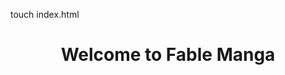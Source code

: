 touch index.html

<!DOCTYPE html>
<html lang="en">
<head>
    <meta charset="UTF-8">
    <meta name="viewport" content="width=device-width, initial-scale=1.0">
    <title>Fable Manga</title>
    <link rel="stylesheet" href="style.css">
</head>
<body>
    <header>
        <h1>Welcome to Fable Manga</h1>
    </header>
    <main>
        <div id="manga-list">
            <!-- Manga list will be populated here -->
        </div>
    </main>
    <script src="script.js"></script>
</body>
</html>

